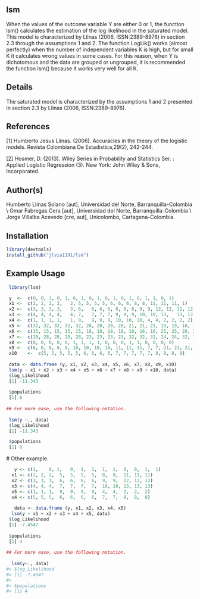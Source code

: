lsm
---

When the values of the outcome variable Y are either 0 or 1, the function lsm() calculates the estimation of the log likelihood in the saturated model. This model is characterized by Llinas (2006, ISSN:2389-8976) in section 2.3 through the assumptions 1 and 2. The function LogLik() works (almost perfectly) when the number of independent variables K is high, but for small K it calculates wrong values in some cases. For this reason, when Y is dichotomous and the data are grouped or ungrouped, it is recommended the function lsm() because it works very well for all K.

Details
-------

The saturated model is characterized by the assumptions 1 and 2 presented in section 2.3 by Llinas (2006, ISSN:2389-8976).

References
----------

\[1\] Humberto Jesus Llinas. (2006). Accuracies in the theory of the logistic models. Revista Colombiana De Estadistica,29(2), 242-244.

\[2\] Hosmer, D. (2013). Wiley Series in Probability and Statistics Ser. : Applied Logistic Regression (3). New York: John Wiley & Sons, Incorporated.

Author(s)
---------

Humberto Llinas Solano \[aut\], Universidad del Norte, Barranquilla-Colombia \\ Omar Fabregas Cera \[aut\], Universidad del Norte, Barranquilla-Colombia \\ Jorge Villalba Acevedo \[cre, aut\], Unicolombo, Cartagena-Colombia.

Installation
------------

``` r
library(devtools)
install_github("jlvia1191/lsm")

```

Example Usage
-------------

``` r
 library(lsm)

 y  <-  c(0, 0, 1, 0, 1, 0, 1, 0, 1, 0, 1, 0, 1, 0, 1, 1, 0, 1)
 x1 <-  c(2, 2, 2, 2,   2, 5, 5, 5, 5, 6, 6, 6, 8, 8, 11, 11, 11, 1)
 x2 <-  c(3, 3, 3, 3,   3, 6,   6, 6, 6, 8, 8, 8, 9, 9, 12, 12, 12, 12)
 x3 <-  c(4, 4, 4, 4,   4, 7,   7, 7, 7, 9, 9, 9, 10, 10, 13,   13, 13, 13)
 x4 <-  c(1, 1, 1, 1,   1, 9,   9, 9, 9, 10, 10, 10, 4, 4, 2, 2, 2, 2)
 x5 <-  c(32, 32, 32, 32, 32, 20, 20, 20, 20, 21, 21, 21, 19, 19, 16, 16, 16, 16)
 x6 <-  c(15, 15, 15, 15, 15, 18, 18, 18, 18, 16, 16, 16, 25, 25, 20, 20, 20, 20)
 x7 <-  c(28, 28, 28, 28, 28, 23, 23, 23, 23, 32, 32, 32, 24, 24, 32, 32, 32, 32)
 x8 <-  c(0, 0, 0, 0, 0, 1, 1, 1, 1, 0, 0, 0, 1, 1, 0, 0, 0, 0)
 x9 <-  c(6, 6, 6, 6, 6, 10, 10, 10, 10, 11, 11, 11, 7, 7, 21, 21, 21, 21)
 x10    <-  c(5, 5, 5, 5, 5, 6, 6, 6, 6, 7, 7, 7, 7, 7, 8, 8, 8, 8)
 
 data <- data.frame (y, x1, x2, x3, x4, x5, x6, x7, x8, x9, x10)
 lsm(y ~ x1 + x2 + x3 + x4 + x5 + x6 + x7 + x8 + x9 + x10, data)
 $log_Likelihood
 [1] -11.343
 
 $populations
 [1] 6
 
## For more ease, use the following notation.
 
 lsm(y ~., data)
 $log_Likelihood
 [1] -11.343

 $populations
 [1] 6
```

\# Other example.

``` r
   y <- c(1,    0, 1,   0,  1,  1,  1,  1,  0,  0,  1,  1)
  x1 <- c(2, 2, 2,  5,  5,  5,  5,  8,  8,  11, 11, 11)
  x2 <- c(3, 3, 3,  6,  6,  6,  6,  9,  9,  12, 12, 12)
  x3 <- c(4, 4, 4,  7,  7,  7,  7,  10, 10, 13, 13, 13)
  x5 <- c(1, 1, 1,  9,  9,  9,  9,  4,  4,  2,  2,  2)
  x4 <- c(5, 5, 5,  6,  6,  6,  6,  7,  7,  8,  8,  8)
 
   data <- data.frame (y, x1, x2, x3, x4, x5) 
  lsm(y ~ x1 + x2 + x3 + x4 + x5, data)
 $log_Likelihood
 [1] -7.4547
 
 $populations
 [1] 4
  
## For more ease, use the following notation.
  
  lsm(y~., data)
#> $log_Likelihood
#> [1] -7.4547
#> 
#> $populations
#> [1] 4
```
